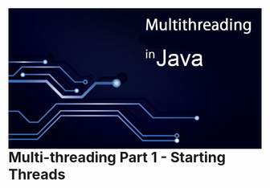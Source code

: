 <img src="../READMEs_sorces/Multithreading-Java.png" alt="Sistemas Distribuidos - Rafael Alves" align="right"/>



<h1 stylte="align=center">Multi-threading Part 1 - Starting Threads</h1>